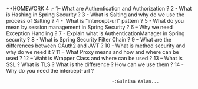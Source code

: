 **HOMEWORK 4
:-
1– What are Authentication and Authorization ?
2 - What is Hashing in Spring Security ?
3 - What is Salting and why do we use the process of Salting ?
4 -  What is “intercept-url” pattern ?
5 - What do you mean by session management in Spring Security ?
6 – Why we need Exception Handling ?
7 - Explain what is AuthenticationManager in Spring security ?
8 - What is Spring Security Filter Chain ?
9 – What are the differences between OAuth2 and  JWT ?
10 - What is method security and why do we need it ?
11 – What Proxy means and how and where can be used ?
12 – Waht is Wrapper Class and where can be used ?
13 – What is SSL ? What is TLS ? What is the difference ? How can we use them ?
14 - Why do you need the intercept-url ?

                                            
                                            -:Gulnisa Aslan...